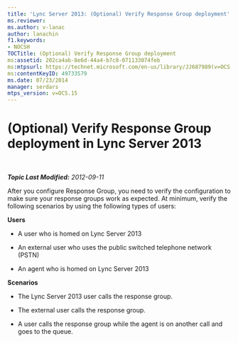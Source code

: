 ```yaml
---
title: 'Lync Server 2013: (Optional) Verify Response Group deployment'
ms.reviewer: 
ms.author: v-lanac
author: lanachin
f1.keywords:
- NOCSH
TOCTitle: (Optional) Verify Response Group deployment
ms:assetid: 202ca4ab-8e6d-44a4-b7c8-071133074feb
ms:mtpsurl: https://technet.microsoft.com/en-us/library/JJ687989(v=OCS.15)
ms:contentKeyID: 49733579
ms.date: 07/23/2014
manager: serdars
mtps_version: v=OCS.15
---
```


<div data-xmlns="http://www.w3.org/1999/xhtml">

<div class="topic" data-xmlns="http://www.w3.org/1999/xhtml" data-msxsl="urn:schemas-microsoft-com:xslt" data-cs="https://msdn.microsoft.com/">

<div data-asp="https://msdn2.microsoft.com/asp">

# (Optional) Verify Response Group deployment in Lync Server 2013

</div>

<div id="mainSection">

<div id="mainBody">

<span> </span>

_**Topic Last Modified:** 2012-09-11_

After you configure Response Group, you need to verify the configuration to make sure your response groups work as expected. At minimum, verify the following scenarios by using the following types of users:

**Users**

  - A user who is homed on Lync Server 2013

  - An external user who uses the public switched telephone network (PSTN)

  - An agent who is homed on Lync Server 2013

**Scenarios**

  - The Lync Server 2013 user calls the response group.

  - The external user calls the response group.

  - A user calls the response group while the agent is on another call and goes to the queue.

</div>

<span> </span>

</div>

</div>

</div>

